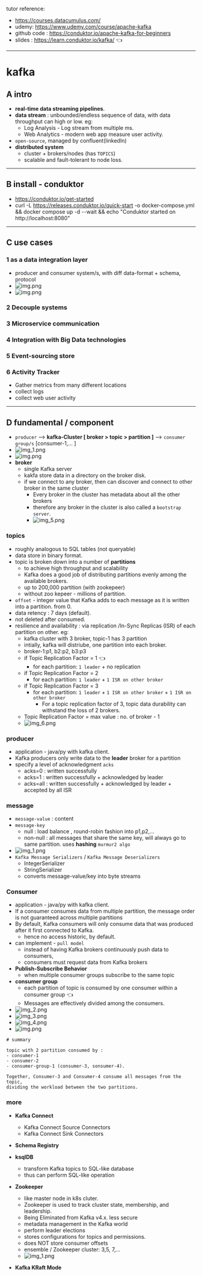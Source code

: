 tutor reference:
- https://courses.datacumulus.com/
- udemy: https://www.udemy.com/course/apache-kafka
- github code : https://conduktor.io/apache-kafka-for-beginners
- slides : https://learn.conduktor.io/kafka/ :point_left:

---
# kafka 
## A intro
-  **real-time data streaming pipelines**.
- **data stream** : unbounded/endless sequence of data, with data throughput can high or low. eg:
    - Log Analysis - Log stream from multiple ms.
    - Web Analytics - modern web app measure user activity.
- `open-source`, managed by confluent(linkedIn)
- **distributed system** 
  - cluster + brokers/nodes (has `TOPICS`)
  - scalable and fault-tolerant to node loss.

---
## B install - conduktor
- https://conduktor.io/get-started
- curl -L https://releases.conduktor.io/quick-start -o docker-compose.yml && docker compose up -d --wait && echo "Conduktor started on http://localhost:8080"

---
## C use cases
### 1 as a data integration layer
- producer  and consumer system/s, with diff data-format + schema, protocol
- ![img.png](../temp/img-3.png)
- ![img.png](../temp/img.png)
### 2 Decouple systems 
### 3 Microservice communication
### 4 Integration with Big Data technologies
### 5 Event-sourcing store
### 6 Activity Tracker
- Gather metrics from many different locations
- collect logs
- collect web user activity

---
## D fundamental / component
- `producer` --> **kafka-Cluster [ broker > topic > partition ]** --> `consumer group/s` [consumer-1,... ]
- ![img_1.png](../temp/img_1.png)
- ![img.png](../temp/01/img.png)
- **broker**
  - single Kafka server
  - kakfa store data in a directory on the broker disk.
  - if we connect to any broker, then can discover and connect to other broker in the same cluster
    - Every broker in the cluster has metadata about all the other brokers
    - therefore any broker in the cluster is also called a `bootstrap server`.
    - ![img_5.png](../temp/01/img_5.png)
  
  
### **topics** 
  - roughly analogous to SQL tables (not queryable)
  - data store in binary format.
  - topic is broken down into a number of **partitions**
    - to achieve high throughput and scalability
    - Kafka does a good job of distributing partitions evenly among the available brokers.
    - up to 200,000 partition (with zookepeer)
    - without zoo kepeer - millions of partition.
  - `offset` - integer value that Kafka adds to each message as it is written into a partition. from 0.
  - data retency : 7 days (default).
  - not deleted after consumed.
  - resilience and availability : via replication /In-Sync Replicas (ISR) of each partition on other. eg:
    - kafka cluster with 3 broker, topic-1 has 3 partition 
    - intially, kafka will distriube, one partition into each broker.
    - broker-1:p1, b2:p2, b3:p3
    - if Topic Replication Factor = 1  :point_left:
      - for each partition: `1 leader` + no replication
    - if Topic Replication Factor = 2
      - for each partition: `1 leader` + `1 ISR on other broker`
    - if Topic Replication Factor = 3 
      - for each partition: `1 leader` + `1 ISR on other broker` +   `1 ISR on other broker`
        - For a topic replication factor of 3, topic data durability can withstand the loss of 2 brokers.
    - Topic Replication Factor = max value : no. of broker - 1
    - ![img_6.png](../temp/01/img_6.png)

### **producer**
  - application - java/py with kafka client.
  - Kafka producers only write data to the **leader** broker for a partition
  - specify a level of acknowledgment `acks`
    - acks=0 : written successfully
    - acks=1 : written successfully + acknowledged by leader
    - acks=all : written successfully + acknowledged by leader + accepted by all ISR


### **message**
  - `message-value` : content
  - `message-key` 
    - null : load balance , round-robin fashion into p1,p2,...
    - non-null :  all messages that share the same key, will always go to same partition. uses **hashing** `murmur2 algo`
  - ![img_1.png](../temp/01/img_1.png)
  - `Kafka Message Serializers` / `Kafka Message Deserializers`
    - IntegerSerializer
    - StringSerializer
    - converts message-value/key into byte streams

### **Consumer**
  - application - java/py with kafka client.
  - If a consumer consumes data from multiple partition, the message order is not guaranteed across multiple partitions
  - By default, Kafka consumers will only consume data that was produced after it first connected to Kafka.
    - hence no access historic, by default.
  - can implement - `pull model`
    - instead of having Kafka brokers continuously push data to consumers,
    - consumers must request data from Kafka brokers
  - **Publish-Subscribe Behavior**
    - when multiple consumer groups subscribe to the same topic
  - **consumer group**
    - each partition of topic is consumed by one consumer within a consumer group :point_left:
    - Messages are effectively divided among the consumers.
- ![img_2.png](../temp/01/img_2.png)
- ![img_3.png](../temp/01/img_3.png)
- ![img_4.png](../temp/01/img_4.png)
- ![img.png](../temp/02/img.png)
```
# summary

topic with 2 partition consumed by :
- consumer-1
- consumer-2
- consumer-group-1 (consumer-3, sonsumer-4).

Together, Consumer-3 and Consumer-4 consume all messages from the topic, 
dividing the workload between the two partitions.
```
    
### more
- **Kafka Connect**
  - Kafka Connect Source Connectors 
  - Kafka Connect Sink Connectors
  
- **Schema Registry**

- **ksqlDB**
  - transform Kafka topics to SQL-like database
  - thus can perform SQL-like operation
  
- **Zookeeper**
  - like master node in k8s cluter.
  - Zookeeper is used to track cluster state, membership, and leadership.
  - Being Eliminated from Kafka v4.x. less secure
  - metadata management in the Kafka world
  - perform leader elections
  - stores configurations for topics and permissions.
  - does NOT store consumer offsets 
  - ensemble / Zookeeper cluster: 3,5, 7,...
  - ![img_1.png](../temp/02/img_1.png)

- **Kafka KRaft Mode**
 